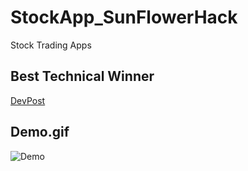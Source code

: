 # StockApp_SunFlowerHack
Stock Trading Apps

## Best Technical Winner
[DevPost](https://devpost.com/software/to-the-moon-5afmex)

## Demo.gif
![Demo](https://github.com/NeoKokuxz/StockApp_SunFlowerHack/blob/master/github_demo.gif)
